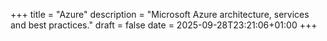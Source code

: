 +++
title = "Azure"
description = "Microsoft Azure architecture, services and best practices."
draft = false
date = 2025-09-28T23:21:06+01:00
+++